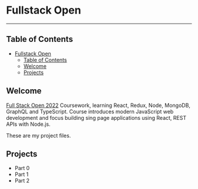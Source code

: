 # Fullstack Open

____

## Table of Contents

- [Fullstack Open](#fullstack-open)
	- [Table of Contents](#table-of-contents)
	- [Welcome](#welcome)
	- [Projects](#projects)

## Welcome

[Full Stack Open 2022](https://www.fullstackopen.com) Coursework, learning React, Redux, Node, MongoDB, GraphQL and TypeScript. Course introduces modern JavaScript web development and focus building sing page applications using React, REST APIs with Node.js.

These are my project files.

## Projects

- Part 0
- Part 1
- Part 2
